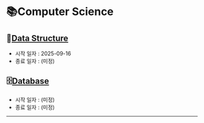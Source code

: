 # 📚Computer Science

## 🧩[Data Structure](https://github.com/brightk123/CS/edit/main/Computer%20Science/Data%20Structure)
* 시작 일자 : 2025-09-16
* 종료 일자 : (미정)

## 🗄️[Database](https://github.com/brightk123/CS/edit/main/Computer%20Science/Database)
* 시작 일자 : (미정)
* 종료 일자 : (미정)

<hr>
